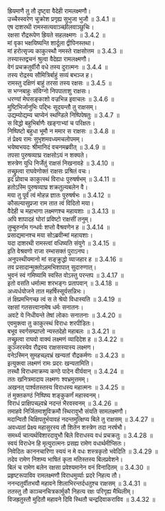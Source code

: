 

  
ह्रियमाणै तु तौ दृष्ट्वा वैदेही रामलक्ष्मणौ।  
उच्चैस्स्वरेण चुक्रोश प्रगृह्य सुभुजा भुजौ ॥ 3.4.1 ॥   
एष दाशरथी रामस्सत्यवाञ्च्छीलवाञ्छुचिः।  
रक्षसा रौद्ररूपेण ह्रियते सहलक्ष्मणः ॥ 3.4.2 ॥   
मां वृका भक्षयिष्यन्ति शार्दूला द्वीपिनस्तथा।  
मां हरोत्सृज्य काकुत्स्थौ नमस्ते राक्षसोत्तम ॥ 3.4.3 ॥   
तस्यास्तद्वचनं श्रुत्वा वैदेह्या रामलक्ष्मणौ।  
वेगं प्रचक्रतुर्वीरौ वधे तस्य दुरात्मनः ॥ 3.4.4 ॥   
तस्य रोद्रस्य सौमित्रिर्बाहुं सव्यं बभञ्ज ह।  
रामस्तु दक्षिणं बाहुं तरसा तस्य रक्षसः ॥ 3.4.5 ॥   
स भग्नबाहुः संविग्नो निपपाताशु राक्षसः।  
धरण्यां मेघसङ्काशो वज्रभिन्न इवाचलः ॥ 3.4.6 ॥   
मुष्टिभिर्जानुभिः पद्भिः सूदयन्तौ तु राक्षसम्।  
उद्यम्योद्यम्य चाप्येनं स्थण्डिले निष्पिपेषतुः ॥ 3.4.7 ॥   
स विद्धो बहुभिर्बाणैः खङ्गाभ्यां च परिक्षतः।  
निष्पिष्टो बहुधा भूमौ न ममार स राक्षसः ॥ 3.4.8 ॥   
तं प्रेक्ष्य रामः सुभृशमवध्यमचलोपमम्।  
भयेष्वभयदः श्रीमानिदं वचनमब्रवीत् ॥ 3.4.9 ॥   
तपसा पुरुषव्याघ्र राक्षसोऽयं न शक्यते।  
शस्त्रेण युधि निर्जेतुं राक्षसं निखनावहे ॥ 3.4.10 ॥   
तच्छ्रुत्वा राघवेणोक्तं राक्षसः प्रश्रितं वचः।  
इदं प्रोवाच काकुत्स्थं विराधः पुरुषर्षभम् ॥ 3.4.11 ॥   
हतोऽस्मि पुरुषव्याघ्र शक्रतुल्यबलेन वै।  
मया तु पूर्वं त्वं मोहन्न ज्ञातः पुरुषर्षभः ॥ 3.4.12 ॥   
कौसल्यासुप्रजा राम तात त्वं विदितो मया।  
वैदेही च महाभागा लक्ष्मणश्च महायशाः ॥ 3.4.13 ॥   
अपि शापादहं घोरां प्रविष्टो राक्षसीं तनुम्।  
तुम्बुरुर्नाम गन्धर्वः शप्तो वैश्रवणेन ह ॥ 3.4.14 ॥   
प्रसाद्यमानश्च मया सोऽब्रवीन्मां महायशाः।  
यदा दाशरथी रामस्त्वां वधिष्यति संयुगे ॥ 3.4.15 ॥   
इति वेश्रवणो राजा रम्भासक्तं पुराऽनघ।  
अनुपस्थीयमानो मां सङ्क्रुद्धो व्याजहार ह ॥ 3.4.16 ॥   
तव प्रसादान्मुक्तोऽहमभिशापात् सुदारुणात्।  
भुवनं स्वं गमिष्यामि स्वस्ति वोऽस्तु परन्तप ॥ 3.4.17 ॥   
इतो वसति धर्मात्मा शरभङ्गः प्रतापवान् ॥ 3.4.18 ॥   
अध्यर्धयोजने तात महर्षिस्सूर्यसन्निभः।  
तं क्षिप्रमभिगच्छ त्वं स ते श्रेयो विधास्यति ॥ 3.4.19 ॥   
रक्षसां गतसत्त्वानामेष धर्मः सनातनः।  
अवटे ये निधीयन्ते तेषां लोकाः सनातनाः ॥ 3.4.20 ॥   
एवमुक्त्वा तु काकुत्स्थं विराधः शरपीडितः।  
बभूव स्वर्गसम्प्राप्तो न्यस्तदेहो महाबलः ॥ 3.4.21 ॥   
तच्छ्रुत्वा राघवो वाक्यं लक्ष्मणं व्यादिदेश ह ॥ 3.4.22 ॥   
कुञ्जरस्येव रौद्रस्य राक्षसस्यास्य लक्ष्मण।  
वनेऽस्मिन् सुमहच्छ्वभ्रं खन्यतां रौद्रकर्मणः ॥ 3.4.23 ॥   
इत्युक्त्वा लक्ष्मणं रामः प्रदरः खन्यतामिति।  
तस्थौ विराधमाक्रम्य कण्ठे पादेन वीर्यवान् ॥ 3.4.24 ॥   
ततः खनित्रमादाय लक्ष्मणः श्वभ्रमुत्तमम्।  
अखनत् पार्श्वतस्तस्य विराधस्य महात्मनः ॥ 3.4.25 ॥   
तं मुक्तकण्ठं निष्पिष्य शङ्कुकर्णं महास्वनम्।  
विराधं प्राक्षिपच्छ्वभ्रे नदन्तं भैरवस्वनम् ॥ 3.4.26 ॥   
तमाहवे निर्जितमाशुविक्रमौ स्थिरावुभौ संयति सामलक्ष्मणौ।  
मदान्वितौ चिक्षिपतुर्भयावहं नदन्तमुत्क्षिप्य बिले तु राक्षसम् ॥ 3.4.27 ॥   
अवध्यतां प्रेक्ष्य महासुरस्य तौ शितेन शस्त्रेण तदा नरर्षभौ।  
समर्थ्य चात्यर्थविशारदावुभौ बिले विराधस्य वधं प्रचक्रतुः ॥ 3.4.28 ॥   
स्वयं विराधेन हि मृत्युरात्मनः प्रसह्य रामेण वधार्थमीप्सितः।  
निवेदितः काननचारिणा स्ययं न मे वधः शस्त्रकृतो भवेदिति ॥ 3.4.29 ॥   
तदेव रामेण निशम्य भाषितं कृता मतिस्तस्य बिलप्रवेशने।  
बिलं च रामेण बलेन रक्षसा प्रवेश्यमानेन वनं विनादितम् ॥ 3.4.30 ॥   
प्रहृष्टरूपाविव रामलक्ष्मणौ विराधमुर्व्याः प्रदरे निहत्य तौ।  
ननन्दतुर्वीतभयौ महावने शिलाभिरन्तर्दधतुश्च राक्षसम् ॥ 3.4.31 ॥   
ततस्तु तौ काञ्चनचित्रकार्मुकौ निहत्य रक्षः परिगृह्य मैथिलीम्।  
विजह्रतुस्तौ मुदितौ महावने दिवि स्थितौ चन्द्रदिवाकराविव ॥ 3.4.32 ॥   
